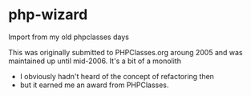 # php-wizard
Import from my old phpclasses days

This was originally submitted to PHPClasses.org aroung 2005
and was maintained up until mid-2006. It's a bit of a monolith
- I obviously hadn't heard of the concept of refactoring then
- but it earned me an award from PHPClasses.
